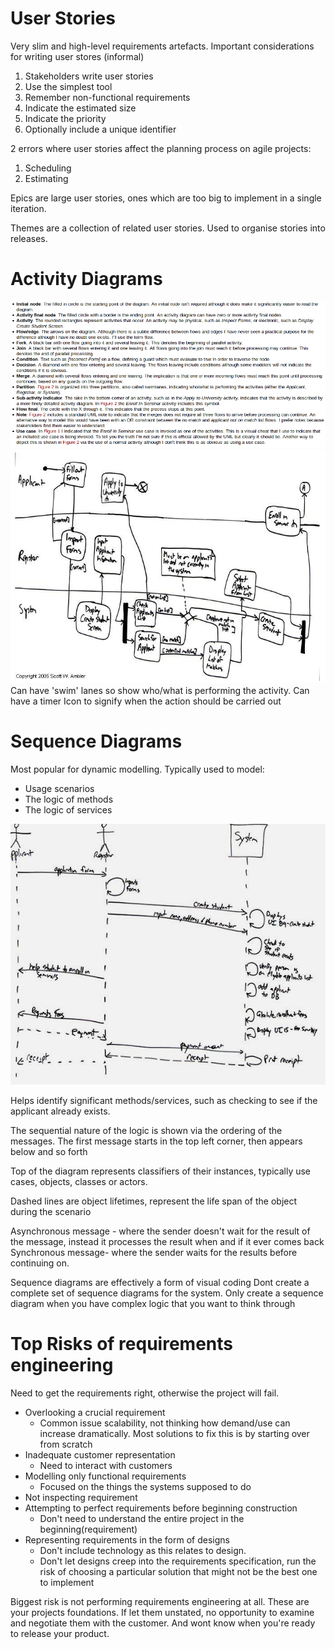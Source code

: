 # User Stories
Very slim and high-level requirements artefacts.
Important considerations for writing user stores (informal)
1. Stakeholders write user stories
2. Use the simplest tool
3. Remember non-functional requirements
4. Indicate the estimated size
5. Indicate the priority
6. Optionally include a unique identifier

2 errors where user stories affect the planning process on agile projects:
1. Scheduling
2. Estimating

Epics are large user stories, ones which are too big to implement in a single iteration.

Themes are a collection of related user stories. Used to organise stories into releases.
# Activity Diagrams
![59d0895ba249b9e8c88ef13665f8fdaf.png](../../_resources/59d0895ba249b9e8c88ef13665f8fdaf.png)
![7fc7aa7f242bcaa29c6a491993c8f61b.png](../../_resources/7fc7aa7f242bcaa29c6a491993c8f61b.png)
Can have 'swim' lanes so show who/what is performing the activity.
Can have a timer Icon to signify when the action should be carried out

# Sequence Diagrams
Most popular for dynamic modelling.
Typically used to model:
- Usage scenarios
- The logic of methods
- The logic of services 

![9e1173197d071b41d6e9703c96dab0ac.png](../../_resources/9e1173197d071b41d6e9703c96dab0ac.png)

Helps identify significant methods/services, such as checking to see if the applicant already exists.

The sequential nature of the logic is shown via the ordering of the messages. The first message starts in the top left corner, then appears below and so forth

Top of the diagram represents classifiers of their instances, typically use cases, objects, classes or actors.

Dashed lines are object lifetimes, represent the life span of the object during the scenario

Asynchronous message - where the sender doesn't wait for the result of the message, instead it processes the result when and if it ever comes back
Synchronous message- where the sender waits for the results before continuing on.

Sequence diagrams are effectively a form of visual coding
Dont create a complete set of sequence diagrams for the system. Only create a sequence diagram when you have complex logic that you want to think through
# Top Risks of requirements engineering
Need to get the requirements right, otherwise the project will fail.
- Overlooking a crucial requirement
	- Common issue scalability, not thinking how demand/use can increase dramatically. Most solutions to fix this is by starting over from scratch
- Inadequate customer representation
	- Need to interact with customers
- Modelling only functional requirements
	-	Focused on the things the systems supposed to do
- Not inspecting requirement
- Attempting to perfect requirements before beginning construction
	- Don't need to understand the entire project in the beginning(requirement)
- Representing requirements in the form of designs
	- Don't include technology as this relates to design. 
	- Don't let designs creep into the requirements specification, run the risk of choosing a particular solution that might not be the best one to implement

Biggest risk is not performing requirements engineering at all. These are your projects foundations. If let them unstated, no opportunity to examine and negotiate them with the customer. And wont know when you're ready to release your product.
